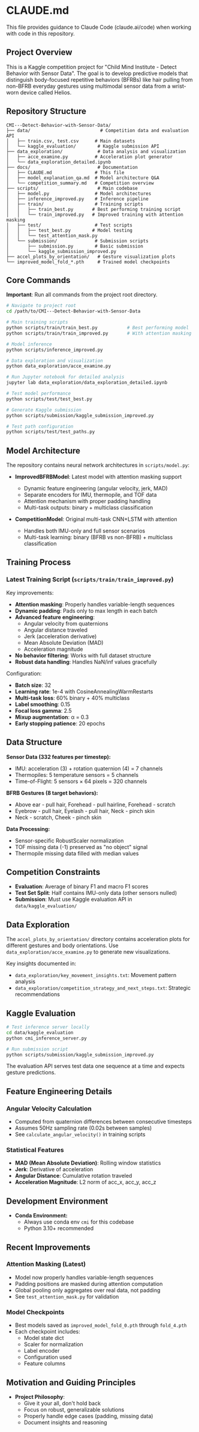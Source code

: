 # CLAUDE.md

This file provides guidance to Claude Code (claude.ai/code) when working with code in this repository.

## Project Overview

This is a Kaggle competition project for "Child Mind Institute - Detect Behavior with Sensor Data". The goal is to develop predictive models that distinguish body-focused repetitive behaviors (BFRBs) like hair pulling from non-BFRB everyday gestures using multimodal sensor data from a wrist-worn device called Helios.

## Repository Structure

```
CMI---Detect-Behavior-with-Sensor-Data/
├── data/                          # Competition data and evaluation API
│   ├── train.csv, test.csv      # Main datasets
│   └── kaggle_evaluation/        # Kaggle submission API
├── data_exploration/             # Data analysis and visualization
│   ├── acce_examine.py          # Acceleration plot generator
│   └── data_exploration_detailed.ipynb
├── docs/                         # Documentation
│   ├── CLAUDE.md                # This file
│   ├── model_explanation_qa.md  # Model architecture Q&A
│   └── competition_summary.md   # Competition overview
├── scripts/                      # Main codebase
│   ├── model.py                 # Model architectures
│   ├── inference_improved.py    # Inference pipeline
│   ├── train/                   # Training scripts
│   │   ├── train_best.py       # Best performing training script
│   │   └── train_improved.py   # Improved training with attention masking
│   ├── test/                    # Test scripts
│   │   ├── test_best.py        # Model testing
│   │   └── test_attention_mask.py
│   └── submission/              # Submission scripts
│       ├── submission.py        # Basic submission
│       └── kaggle_submission_improved.py
├── accel_plots_by_orientation/   # Gesture visualization plots
└── improved_model_fold_*.pth     # Trained model checkpoints
```

## Core Commands

**Important**: Run all commands from the project root directory.

```bash
# Navigate to project root
cd /path/to/CMI---Detect-Behavior-with-Sensor-Data

# Main training scripts
python scripts/train/train_best.py           # Best performing model
python scripts/train/train_improved.py       # With attention masking

# Model inference
python scripts/inference_improved.py

# Data exploration and visualization
python data_exploration/acce_examine.py

# Run Jupyter notebook for detailed analysis
jupyter lab data_exploration/data_exploration_detailed.ipynb

# Test model performance
python scripts/test/test_best.py

# Generate Kaggle submission
python scripts/submission/kaggle_submission_improved.py

# Test path configuration
python scripts/test/test_paths.py
```

## Model Architecture

The repository contains neural network architectures in `scripts/model.py`:

- **ImprovedBFRBModel**: Latest model with attention masking support
  - Dynamic feature engineering (angular velocity, jerk, MAD)
  - Separate encoders for IMU, thermopile, and TOF data
  - Attention mechanism with proper padding handling
  - Multi-task outputs: binary + multiclass classification

- **CompetitionModel**: Original multi-task CNN+LSTM with attention
  - Handles both IMU-only and full sensor scenarios
  - Multi-task learning: binary (BFRB vs non-BFRB) + multiclass classification

## Training Process

### Latest Training Script (`scripts/train/train_improved.py`)

Key improvements:
- **Attention masking**: Properly handles variable-length sequences
- **Dynamic padding**: Pads only to max length in each batch
- **Advanced feature engineering**:
  - Angular velocity from quaternions
  - Angular distance traveled
  - Jerk (acceleration derivative)
  - Mean Absolute Deviation (MAD)
  - Acceleration magnitude
- **No behavior filtering**: Works with full dataset structure
- **Robust data handling**: Handles NaN/inf values gracefully

Configuration:
- **Batch size**: 32
- **Learning rate**: 1e-4 with CosineAnnealingWarmRestarts
- **Multi-task loss**: 60% binary + 40% multiclass
- **Label smoothing**: 0.15
- **Focal loss gamma**: 2.5
- **Mixup augmentation**: α = 0.3
- **Early stopping patience**: 20 epochs

## Data Structure

**Sensor Data (332 features per timestep):**
- IMU: acceleration (3) + rotation quaternion (4) = 7 channels
- Thermopiles: 5 temperature sensors = 5 channels  
- Time-of-Flight: 5 sensors × 64 pixels = 320 channels

**BFRB Gestures (8 target behaviors):**
- Above ear - pull hair, Forehead - pull hairline, Forehead - scratch
- Eyebrow - pull hair, Eyelash - pull hair, Neck - pinch skin
- Neck - scratch, Cheek - pinch skin

**Data Processing:**
- Sensor-specific RobustScaler normalization
- TOF missing data (-1) preserved as "no object" signal
- Thermopile missing data filled with median values

## Competition Constraints

- **Evaluation**: Average of binary F1 and macro F1 scores
- **Test Set Split**: Half contains IMU-only data (other sensors nulled)
- **Submission**: Must use Kaggle evaluation API in `data/kaggle_evaluation/`

## Data Exploration

The `accel_plots_by_orientation/` directory contains acceleration plots for different gestures and body orientations. Use `data_exploration/acce_examine.py` to generate new visualizations.

Key insights documented in:
- `data_exploration/key_movement_insights.txt`: Movement pattern analysis
- `data_exploration/competition_strategy_and_next_steps.txt`: Strategic recommendations

## Kaggle Evaluation

```bash
# Test inference server locally
cd data/kaggle_evaluation
python cmi_inference_server.py

# Run submission script
python scripts/submission/kaggle_submission_improved.py
```

The evaluation API serves test data one sequence at a time and expects gesture predictions.

## Feature Engineering Details

### Angular Velocity Calculation
- Computed from quaternion differences between consecutive timesteps
- Assumes 50Hz sampling rate (0.02s between samples)
- See `calculate_angular_velocity()` in training scripts

### Statistical Features
- **MAD (Mean Absolute Deviation)**: Rolling window statistics
- **Jerk**: Derivative of acceleration
- **Angular Distance**: Cumulative rotation traveled
- **Acceleration Magnitude**: L2 norm of acc_x, acc_y, acc_z

## Development Environment

- **Conda Environment:**
  - Always use conda env `cmi` for this codebase
  - Python 3.10+ recommended

## Recent Improvements

### Attention Masking (Latest)
- Model now properly handles variable-length sequences
- Padding positions are masked during attention computation
- Global pooling only aggregates over real data, not padding
- See `test_attention_mask.py` for validation

### Model Checkpoints
- Best models saved as `improved_model_fold_0.pth` through `fold_4.pth`
- Each checkpoint includes:
  - Model state dict
  - Scaler for normalization
  - Label encoder
  - Configuration used
  - Feature columns

## Motivation and Guiding Principles

- **Project Philosophy**:
  - Give it your all, don't hold back
  - Focus on robust, generalizable solutions
  - Properly handle edge cases (padding, missing data)
  - Document insights and reasoning
